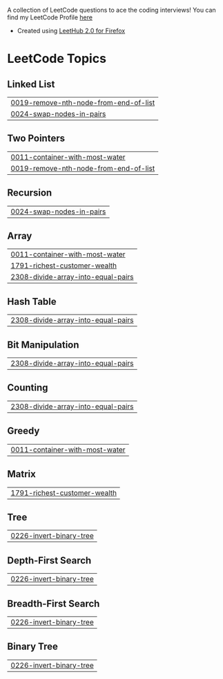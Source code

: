 A collection of LeetCode questions to ace the coding interviews! You can find my LeetCode Profile [here](https://leetcode.com/u/LukeMaden/)

- Created using [LeetHub 2.0 for Firefox](https://github.com/maitreya2954/LeetHub-2.0-Firefox)
<!---LeetCode Topics Start-->
# LeetCode Topics
## Linked List
|  |
| ------- |
| [0019-remove-nth-node-from-end-of-list](https://github.com/luke-maden/myLeetCode/tree/master/0019-remove-nth-node-from-end-of-list) |
| [0024-swap-nodes-in-pairs](https://github.com/luke-maden/myLeetCode/tree/master/0024-swap-nodes-in-pairs) |
## Two Pointers
|  |
| ------- |
| [0011-container-with-most-water](https://github.com/luke-maden/myLeetCode/tree/master/0011-container-with-most-water) |
| [0019-remove-nth-node-from-end-of-list](https://github.com/luke-maden/myLeetCode/tree/master/0019-remove-nth-node-from-end-of-list) |
## Recursion
|  |
| ------- |
| [0024-swap-nodes-in-pairs](https://github.com/luke-maden/myLeetCode/tree/master/0024-swap-nodes-in-pairs) |
## Array
|  |
| ------- |
| [0011-container-with-most-water](https://github.com/luke-maden/myLeetCode/tree/master/0011-container-with-most-water) |
| [1791-richest-customer-wealth](https://github.com/luke-maden/myLeetCode/tree/master/1791-richest-customer-wealth) |
| [2308-divide-array-into-equal-pairs](https://github.com/luke-maden/myLeetCode/tree/master/2308-divide-array-into-equal-pairs) |
## Hash Table
|  |
| ------- |
| [2308-divide-array-into-equal-pairs](https://github.com/luke-maden/myLeetCode/tree/master/2308-divide-array-into-equal-pairs) |
## Bit Manipulation
|  |
| ------- |
| [2308-divide-array-into-equal-pairs](https://github.com/luke-maden/myLeetCode/tree/master/2308-divide-array-into-equal-pairs) |
## Counting
|  |
| ------- |
| [2308-divide-array-into-equal-pairs](https://github.com/luke-maden/myLeetCode/tree/master/2308-divide-array-into-equal-pairs) |
## Greedy
|  |
| ------- |
| [0011-container-with-most-water](https://github.com/luke-maden/myLeetCode/tree/master/0011-container-with-most-water) |
## Matrix
|  |
| ------- |
| [1791-richest-customer-wealth](https://github.com/luke-maden/myLeetCode/tree/master/1791-richest-customer-wealth) |
## Tree
|  |
| ------- |
| [0226-invert-binary-tree](https://github.com/luke-maden/myLeetCode/tree/master/0226-invert-binary-tree) |
## Depth-First Search
|  |
| ------- |
| [0226-invert-binary-tree](https://github.com/luke-maden/myLeetCode/tree/master/0226-invert-binary-tree) |
## Breadth-First Search
|  |
| ------- |
| [0226-invert-binary-tree](https://github.com/luke-maden/myLeetCode/tree/master/0226-invert-binary-tree) |
## Binary Tree
|  |
| ------- |
| [0226-invert-binary-tree](https://github.com/luke-maden/myLeetCode/tree/master/0226-invert-binary-tree) |
<!---LeetCode Topics End-->
